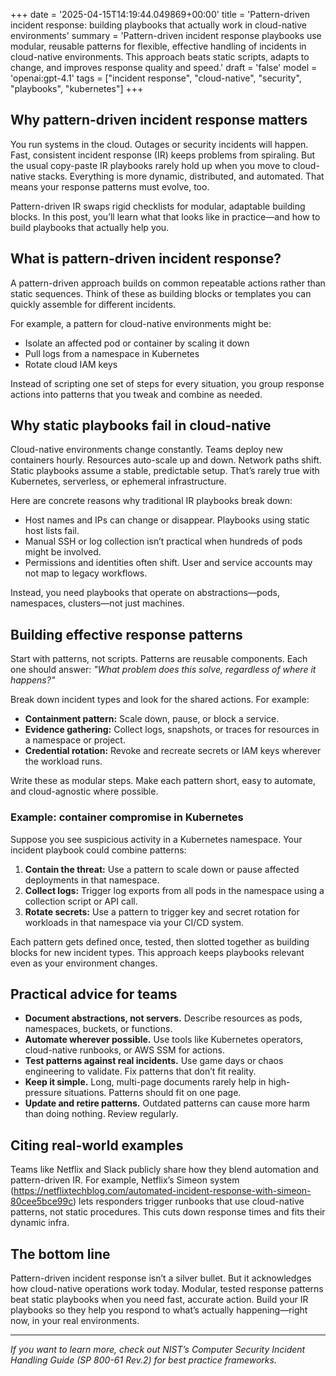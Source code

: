 +++
date = '2025-04-15T14:19:44.049869+00:00'
title = 'Pattern-driven incident response: building playbooks that actually work in cloud-native environments'
summary = 'Pattern-driven incident response playbooks use modular, reusable patterns for flexible, effective handling of incidents in cloud-native environments. This approach beats static scripts, adapts to change, and improves response quality and speed.'
draft = 'false'
model = 'openai:gpt-4.1'
tags = ["incident response", "cloud-native", "security", "playbooks", "kubernetes"]
+++

## Why pattern-driven incident response matters

You run systems in the cloud. Outages or security incidents will happen. Fast, consistent incident response (IR) keeps problems from spiraling. But the usual copy-paste IR playbooks rarely hold up when you move to cloud-native stacks. Everything is more dynamic, distributed, and automated. That means your response patterns must evolve, too.

Pattern-driven IR swaps rigid checklists for modular, adaptable building blocks. In this post, you’ll learn what that looks like in practice—and how to build playbooks that actually help you.

## What is pattern-driven incident response?

A pattern-driven approach builds on common repeatable actions rather than static sequences. Think of these as building blocks or templates you can quickly assemble for different incidents.

For example, a pattern for cloud-native environments might be:

- Isolate an affected pod or container by scaling it down
- Pull logs from a namespace in Kubernetes
- Rotate cloud IAM keys

Instead of scripting one set of steps for every situation, you group response actions into patterns that you tweak and combine as needed.

## Why static playbooks fail in cloud-native

Cloud-native environments change constantly. Teams deploy new containers hourly. Resources auto-scale up and down. Network paths shift. Static playbooks assume a stable, predictable setup. That’s rarely true with Kubernetes, serverless, or ephemeral infrastructure.

Here are concrete reasons why traditional IR playbooks break down:

- Host names and IPs can change or disappear. Playbooks using static host lists fail.
- Manual SSH or log collection isn’t practical when hundreds of pods might be involved.
- Permissions and identities often shift. User and service accounts may not map to legacy workflows.

Instead, you need playbooks that operate on abstractions—pods, namespaces, clusters—not just machines.

## Building effective response patterns

Start with patterns, not scripts. Patterns are reusable components. Each one should answer: _"What problem does this solve, regardless of where it happens?"_

Break down incident types and look for the shared actions. For example:

- **Containment pattern:** Scale down, pause, or block a service.
- **Evidence gathering:** Collect logs, snapshots, or traces for resources in a namespace or project.
- **Credential rotation:** Revoke and recreate secrets or IAM keys wherever the workload runs.

Write these as modular steps. Make each pattern short, easy to automate, and cloud-agnostic where possible.

### Example: container compromise in Kubernetes

Suppose you see suspicious activity in a Kubernetes namespace. Your incident playbook could combine patterns:

1. **Contain the threat:** Use a pattern to scale down or pause affected deployments in that namespace.
2. **Collect logs:** Trigger log exports from all pods in the namespace using a collection script or API call.
3. **Rotate secrets:** Use a pattern to trigger key and secret rotation for workloads in that namespace via your CI/CD system.

Each pattern gets defined once, tested, then slotted together as building blocks for new incident types. This approach keeps playbooks relevant even as your environment changes.

## Practical advice for teams

- **Document abstractions, not servers.** Describe resources as pods, namespaces, buckets, or functions.
- **Automate wherever possible.** Use tools like Kubernetes operators, cloud-native runbooks, or AWS SSM for actions.
- **Test patterns against real incidents.** Use game days or chaos engineering to validate. Fix patterns that don’t fit reality.
- **Keep it simple.** Long, multi-page documents rarely help in high-pressure situations. Patterns should fit on one page.
- **Update and retire patterns.** Outdated patterns can cause more harm than doing nothing. Review regularly.

## Citing real-world examples

Teams like Netflix and Slack publicly share how they blend automation and pattern-driven IR. For example, Netflix’s Simeon system (https://netflixtechblog.com/automated-incident-response-with-simeon-80cee5bce99c) lets responders trigger runbooks that use cloud-native patterns, not static procedures. This cuts down response times and fits their dynamic infra.

## The bottom line

Pattern-driven incident response isn’t a silver bullet. But it acknowledges how cloud-native operations work today. Modular, tested response patterns beat static playbooks when you need fast, accurate action. Build your IR playbooks so they help you respond to what’s actually happening—right now, in your real environments.

---

_If you want to learn more, check out NIST’s Computer Security Incident Handling Guide (SP 800-61 Rev.2) for best practice frameworks._
